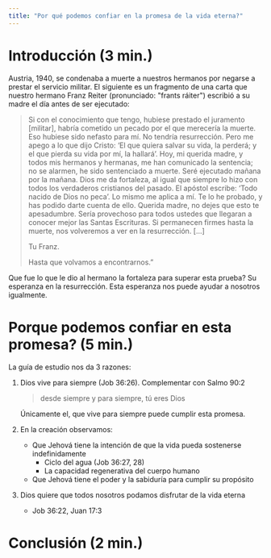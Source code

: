 ```yaml
---
title: "Por qué podemos confiar en la promesa de la vida eterna?"
---
```


<!--

Estructura del discurso:

1. Introducción (https://www.jw.org/es/biblioteca/libros/Anuario-de-los-testigos-de-Jehov%C3%A1-para-1989/Austria/#p221)
2. Porque podemos confiar en esta promesa?
    * Dios vive para siempre
    * Dios tiene la sabiduria y el poder para cumplir su promesa
    * Dios nos enseña que tenemos que hacer para obtener vida eterna
3. Porque es importante que confiemos en esta promesa?

-->

Introducción (3 min.)
=====================

Austria, 1940, se condenaba a muerte a nuestros hermanos por negarse a prestar
el servicio militar. El siguiente es un fragmento de una carta que nuestro
hermano Franz Reiter (pronunciado: "frants ráiter") escribió a su madre el día
antes de ser ejecutado:

> Si con el conocimiento que tengo, hubiese prestado el juramento
> [militar], habría cometido un pecado por el que merecería la muerte. Eso
> hubiese sido nefasto para mí. No tendría resurrección. Pero me apego a lo
> que dijo Cristo: ‘El que quiera salvar su vida, la perderá; y el que pierda
> su vida por mí, la hallará’. Hoy, mi querida madre, y todos mis hermanos
> y hermanas, me han comunicado la sentencia; no se alarmen, he sido
> sentenciado a muerte. Seré ejecutado  mañana por la mañana. Dios me da
> fortaleza, al igual que siempre lo hizo con todos los verdaderos cristianos
> del pasado. El apóstol escribe: ‘Todo nacido de Dios no peca’. Lo mismo me
> aplica a mí. Te lo he probado, y has podido darte cuenta de ello. Querida
> madre, no dejes que esto te apesadumbre. Sería provechoso para todos
> ustedes que llegaran a conocer mejor las Santas Escrituras. Si permanecen
> firmes hasta la muerte, nos volveremos a ver en la resurrección. [...]
> 
> Tu Franz.
>
> Hasta que volvamos a encontrarnos.”

Que fue lo que le dio al hermano la fortaleza para superar esta prueba? Su
esperanza en la resurrección. Esta esperanza nos puede ayudar a nosotros
igualmente.

Porque podemos confiar en esta promesa? (5 min.)
================================================

La guía de estudio nos da 3 razones:

1. Dios vive para siempre (Job 36:26). Complementar con Salmo 90:2

    > desde siempre y para siempre, tú eres Dios

   Únicamente el, que vive para siempre puede cumplir esta promesa.

2. En la creación observamos:

    * Que Jehová tiene la intención de que la vida pueda sostenerse
      indefinidamente
        * Ciclo del agua (Job 36:27, 28)
        * La capacidad regenerativa del cuerpo humano
    * Que Jehová tiene el poder y la sabiduría para cumplir su propósito

3. Dios quiere que todos nosotros podamos disfrutar de la vida eterna
    
    * Job 36:22, Juan 17:3

Conclusión (2 min.)
===================



